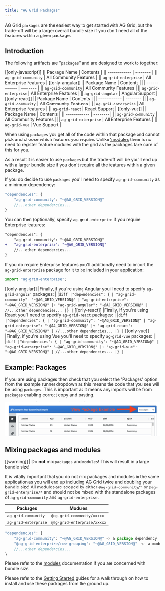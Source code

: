 ```yaml
---
title: "AG Grid Packages"
---
```


AG Grid `packages` are the easiest way to get started with AG Grid, but the trade-off will be a larger overall bundle size if you don't need all of the features within a given package.

## Introduction

The following artifacts are "`packages`" and are designed to work to together:

[[only-javascript]]
|| Package Name | Contents |
|| ------------ | -------- |
|| `ag-grid-community` | All Community Features |
|| `ag-grid-enterprise` | All Enterprise Features |
[[only-angular]]
|| Package Name | Contents |
|| ------------ | -------- |
|| `ag-grid-community` | All Community Features |
|| `ag-grid-enterprise` | All Enterprise Features |
|| `ag-grid-angular` | Angular Support |
[[only-react]]
|| Package Name | Contents |
|| ------------ | -------- |
|| `ag-grid-community` | All Community Features |
|| `ag-grid-enterprise` | All Enterprise Features |
|| `ag-grid-react` | React Support |
[[only-vue]]
|| Package Name | Contents |
|| ------------ | -------- |
|| `ag-grid-community` | All Community Features |
|| `ag-grid-enterprise` | All Enterprise Features |
|| `ag-grid-vue` | Vue Support |

When using `packages` you get all of the code within that package and cannot pick and choose which features you require. Unlike ['modules](/modules/) there is no need to register feature modules with the grid as the packages take care of this for you.

As a result it is easier to use `packages` but the trade-off will be you'll end up with a larger bundle size if you don't require all the features within a given package.

If you do decide to use `packages` you'll need to specify `ag-grid-community` as a minimum dependency:

```js
"dependencies": {
    "ag-grid-community": "~@AG_GRID_VERSION@"
    //...other dependencies...
}
```

You can then (optionally) specify `ag-grid-enterprise` if you require Enterprise features:

```diff
"dependencies": {
    "ag-grid-community": "~@AG_GRID_VERSION@"
+   "ag-grid-enterprise": "~@AG_GRID_VERSION@"
    //...other dependencies...
}
```

If you do require Enterprise features you'll additionally need to import the `ag-grid-enterprise` package for it to be included in your application:

```js
import "ag-grid-enterprise";
```

[[only-angular]]
|Finally, if you're using Angular you'll need to specify `ag-grid-angular` packages:
|
|`diff |"dependencies": { | "ag-grid-community": "~@AG_GRID_VERSION@" | "ag-grid-enterprise": "~@AG_GRID_VERSION@" |+ "ag-grid-angular": "~@AG_GRID_VERSION@" | //...other dependencies... |} |`
[[only-react]]
|Finally, if you're using Reaxt you'll need to specify `ag-grid-react` packages:
|
|`diff |"dependencies": { | "ag-grid-community": "~@AG_GRID_VERSION@" | "ag-grid-enterprise": "~@AG_GRID_VERSION@" |+ "ag-grid-react": "~@AG_GRID_VERSION@" | //...other dependencies... |} |`
[[only-vue]]
|Finally, if you're using Vue you'll need to specify `ag-grid-vue` packages:
|
|`diff |"dependencies": { | "ag-grid-community": "~@AG_GRID_VERSION@" | "ag-grid-enterprise": "~@AG_GRID_VERSION@" |+ "ag-grid-vue": "~@AG_GRID_VERSION@" | //...other dependencies... |} |`

## Example: Packages

If you are using packages then check that you select the 'Packages' option from the example runner dropdown as this means the code that you see will be using `packages`. This is important as it means any imports will be from `packages` enabling correct copy and pasting.

![Example Runner using Packages](resources/package-example-runner.png)

## Mixing **packages** and **modules**

[[warning]]
| Do **not** mix `packages` and `modules`! This will result in a large bundle size!

It is vitally important that you do not mix packages and modules in the same application as you will end up including AG Grid twice and doubling your bundle size! All modules are scoped by either `@ag-grid-community/*` or `@ag-grid-enterprise/*` and should not be mixed with the standalone packages of `ag-grid-community` and `ag-grid-enterprise`.

| Packages             | Modules                     |
| -------------------- | --------------------------- |
| `ag-grid-community`  | `@ag-grid-community/xxxxx`  |
| `ag-grid-enterprise` | `@ag-grid-enterprise/xxxxx` |

```js
"dependencies": {
    "ag-grid-community": "~@AG_GRID_VERSION@" <- a package dependency
    "@ag-grid-enterprise/row-grouping": "~@AG_GRID_VERSION@"  <- a module dependency
    //...other dependencies...
}
```

Please refer to the [modules](/modules/) documentation if you are concerned with bundle size.

Please refer to the [Getting Started](/getting-started/) guides for a walk through on how to install and use these packages from the ground up.
